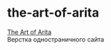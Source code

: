 # the-art-of-arita

[The Art of Arita](https://andrewbaluev.github.io/the-art-of-arita/)  
Верстка одностраничного сайта